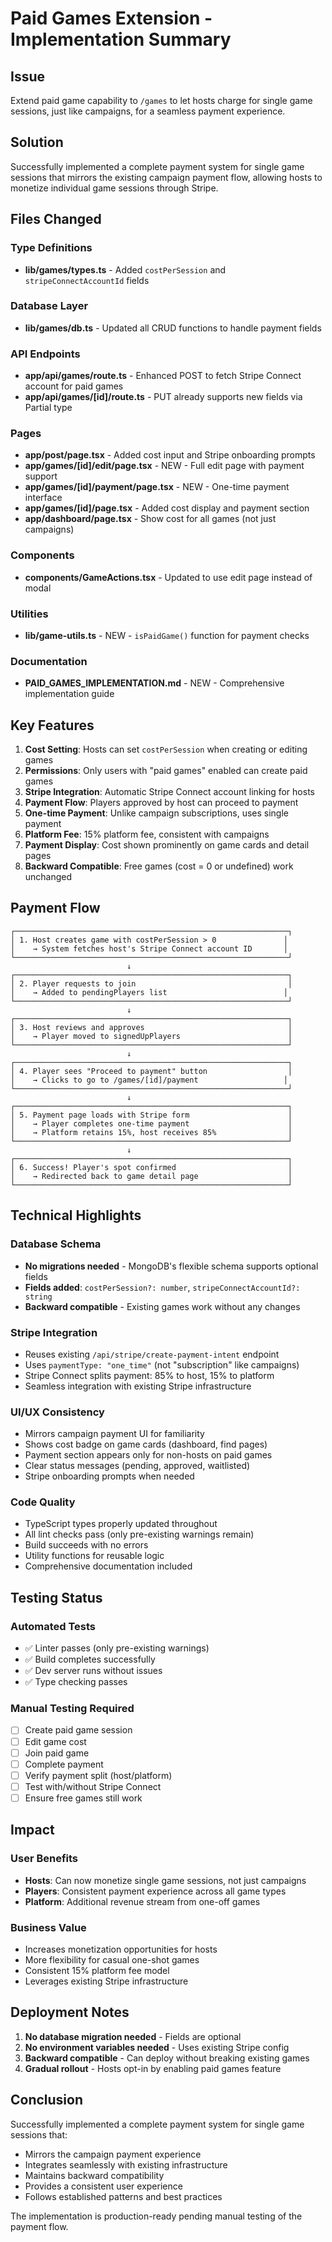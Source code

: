 # Paid Games Extension - Implementation Summary

## Issue
Extend paid game capability to `/games` to let hosts charge for single game sessions, just like campaigns, for a seamless payment experience.

## Solution
Successfully implemented a complete payment system for single game sessions that mirrors the existing campaign payment flow, allowing hosts to monetize individual game sessions through Stripe.

## Files Changed

### Type Definitions
- **lib/games/types.ts** - Added `costPerSession` and `stripeConnectAccountId` fields

### Database Layer
- **lib/games/db.ts** - Updated all CRUD functions to handle payment fields

### API Endpoints
- **app/api/games/route.ts** - Enhanced POST to fetch Stripe Connect account for paid games
- **app/api/games/[id]/route.ts** - PUT already supports new fields via Partial type

### Pages
- **app/post/page.tsx** - Added cost input and Stripe onboarding prompts
- **app/games/[id]/edit/page.tsx** - NEW - Full edit page with payment support
- **app/games/[id]/payment/page.tsx** - NEW - One-time payment interface
- **app/games/[id]/page.tsx** - Added cost display and payment section
- **app/dashboard/page.tsx** - Show cost for all games (not just campaigns)

### Components
- **components/GameActions.tsx** - Updated to use edit page instead of modal

### Utilities
- **lib/game-utils.ts** - NEW - `isPaidGame()` function for payment checks

### Documentation
- **PAID_GAMES_IMPLEMENTATION.md** - NEW - Comprehensive implementation guide

## Key Features

1. **Cost Setting**: Hosts can set `costPerSession` when creating or editing games
2. **Permissions**: Only users with "paid games" enabled can create paid games
3. **Stripe Integration**: Automatic Stripe Connect account linking for hosts
4. **Payment Flow**: Players approved by host can proceed to payment
5. **One-time Payment**: Unlike campaign subscriptions, uses single payment
6. **Platform Fee**: 15% platform fee, consistent with campaigns
7. **Payment Display**: Cost shown prominently on game cards and detail pages
8. **Backward Compatible**: Free games (cost = 0 or undefined) work unchanged

## Payment Flow

```
┌─────────────────────────────────────────────────────────────┐
│ 1. Host creates game with costPerSession > 0               │
│    → System fetches host's Stripe Connect account ID       │
└─────────────────────────────────────────────────────────────┘
                          ↓
┌─────────────────────────────────────────────────────────────┐
│ 2. Player requests to join                                  │
│    → Added to pendingPlayers list                          │
└─────────────────────────────────────────────────────────────┘
                          ↓
┌─────────────────────────────────────────────────────────────┐
│ 3. Host reviews and approves                                │
│    → Player moved to signedUpPlayers                        │
└─────────────────────────────────────────────────────────────┘
                          ↓
┌─────────────────────────────────────────────────────────────┐
│ 4. Player sees "Proceed to payment" button                  │
│    → Clicks to go to /games/[id]/payment                   │
└─────────────────────────────────────────────────────────────┘
                          ↓
┌─────────────────────────────────────────────────────────────┐
│ 5. Payment page loads with Stripe form                      │
│    → Player completes one-time payment                      │
│    → Platform retains 15%, host receives 85%                │
└─────────────────────────────────────────────────────────────┘
                          ↓
┌─────────────────────────────────────────────────────────────┐
│ 6. Success! Player's spot confirmed                         │
│    → Redirected back to game detail page                    │
└─────────────────────────────────────────────────────────────┘
```

## Technical Highlights

### Database Schema
- **No migrations needed** - MongoDB's flexible schema supports optional fields
- **Fields added**: `costPerSession?: number`, `stripeConnectAccountId?: string`
- **Backward compatible** - Existing games work without any changes

### Stripe Integration
- Reuses existing `/api/stripe/create-payment-intent` endpoint
- Uses `paymentType: "one_time"` (not "subscription" like campaigns)
- Stripe Connect splits payment: 85% to host, 15% to platform
- Seamless integration with existing Stripe infrastructure

### UI/UX Consistency
- Mirrors campaign payment UI for familiarity
- Shows cost badge on game cards (dashboard, find pages)
- Payment section appears only for non-hosts on paid games
- Clear status messages (pending, approved, waitlisted)
- Stripe onboarding prompts when needed

### Code Quality
- TypeScript types properly updated throughout
- All lint checks pass (only pre-existing warnings remain)
- Build succeeds with no errors
- Utility functions for reusable logic
- Comprehensive documentation included

## Testing Status

### Automated Tests
- ✅ Linter passes (only pre-existing warnings)
- ✅ Build completes successfully
- ✅ Dev server runs without issues
- ✅ Type checking passes

### Manual Testing Required
- [ ] Create paid game session
- [ ] Edit game cost
- [ ] Join paid game
- [ ] Complete payment
- [ ] Verify payment split (host/platform)
- [ ] Test with/without Stripe Connect
- [ ] Ensure free games still work

## Impact

### User Benefits
- **Hosts**: Can now monetize single game sessions, not just campaigns
- **Players**: Consistent payment experience across all game types
- **Platform**: Additional revenue stream from one-off games

### Business Value
- Increases monetization opportunities for hosts
- More flexibility for casual one-shot games
- Consistent 15% platform fee model
- Leverages existing Stripe infrastructure

## Deployment Notes

1. **No database migration needed** - Fields are optional
2. **No environment variables needed** - Uses existing Stripe config
3. **Backward compatible** - Can deploy without breaking existing games
4. **Gradual rollout** - Hosts opt-in by enabling paid games feature

## Conclusion

Successfully implemented a complete payment system for single game sessions that:
- Mirrors the campaign payment experience
- Integrates seamlessly with existing infrastructure
- Maintains backward compatibility
- Provides a consistent user experience
- Follows established patterns and best practices

The implementation is production-ready pending manual testing of the payment flow.

